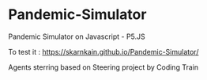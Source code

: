 # Pandemic-Simulator
Pandemic Simulator on Javascript - P5.JS

To test it : https://skarnkain.github.io/Pandemic-Simulator/

Agents sterring based on Steering project by Coding Train
